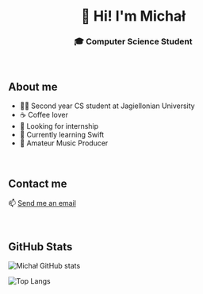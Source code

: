 <h1 align = center> 👋 Hi! I'm Michał

<h3 align = center> 🎓 Computer Science Student </h3>

<br>

## About me

- 👨‍🎓 Second year CS student at Jagiellonian University
- ☕️ Coffee lover
- 💼 Looking for internship
- 🌱 Currently learning Swift
- 🎹 Amateur Music Producer

<br>

## Contact me

📫 [Send me an email](mailto:claves_regency0y@icloud.com)

<br>

## GitHub Stats

![Michał GitHub stats](https://github-readme-stats.vercel.app/api?username=michalzuch&hide=stars,prs,issues,contribs&count_private=true&show_icons=true&theme=default&bg_color=00000000&text_color=afafaf&include_all_commits=true)

![Top Langs](https://github-readme-stats.vercel.app/api/top-langs/?username=michalzuch&langs_count=10&theme=default&bg_color=00000000&text_color=afafaf&layout=compact)
